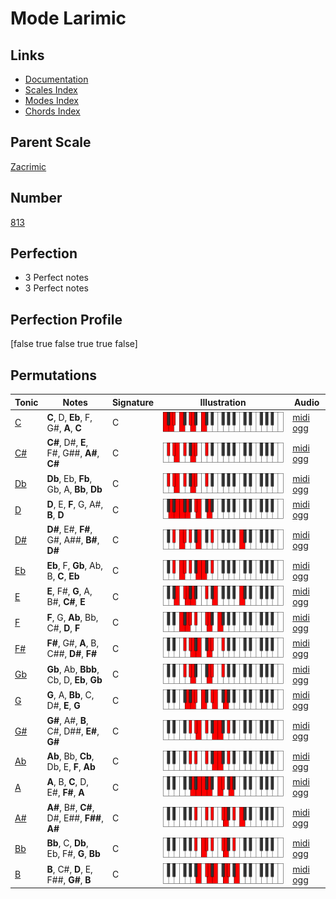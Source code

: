 # Mode Larimic

## Links

- [Documentation](index.md)
- [Scales Index](Scales.md)
- [Modes Index](Modes.md)
- [Chords Index](Chords.md)

## Parent Scale

[Zacrimic](ScaleZacrimic.md)

## Number

[813](https://ianring.com/musictheory/scales/813)

## Perfection

- 3 Perfect notes
- 3 Perfect notes

## Perfection Profile

[false true false true true false]

## Permutations

| Tonic | Notes | Signature | Illustration | Audio |
|-------|-------|-----------|--------------|-------|
| [C](ModeCNaturalLarimic.md) | **C**, D, **Eb**, F, G#, **A**, **C** | C | ![CNaturalLarimic](ModeCNaturalLarimic.png) | [midi](ModeCNaturalLarimic.mid) [ogg](ModeCNaturalLarimic.ogg) |
| [C#](ModeCSharpLarimic.md) | **C#**, D#, **E**, F#, G##, **A#**, **C#** | C | ![CSharpLarimic](ModeCSharpLarimic.png) | [midi](ModeCSharpLarimic.mid) [ogg](ModeCSharpLarimic.ogg) |
| [Db](ModeDFlatLarimic.md) | **Db**, Eb, **Fb**, Gb, A, **Bb**, **Db** | C | ![DFlatLarimic](ModeDFlatLarimic.png) | [midi](ModeDFlatLarimic.mid) [ogg](ModeDFlatLarimic.ogg) |
| [D](ModeDNaturalLarimic.md) | **D**, E, **F**, G, A#, **B**, **D** | C | ![DNaturalLarimic](ModeDNaturalLarimic.png) | [midi](ModeDNaturalLarimic.mid) [ogg](ModeDNaturalLarimic.ogg) |
| [D#](ModeDSharpLarimic.md) | **D#**, E#, **F#**, G#, A##, **B#**, **D#** | C | ![DSharpLarimic](ModeDSharpLarimic.png) | [midi](ModeDSharpLarimic.mid) [ogg](ModeDSharpLarimic.ogg) |
| [Eb](ModeEFlatLarimic.md) | **Eb**, F, **Gb**, Ab, B, **C**, **Eb** | C | ![EFlatLarimic](ModeEFlatLarimic.png) | [midi](ModeEFlatLarimic.mid) [ogg](ModeEFlatLarimic.ogg) |
| [E](ModeENaturalLarimic.md) | **E**, F#, **G**, A, B#, **C#**, **E** | C | ![ENaturalLarimic](ModeENaturalLarimic.png) | [midi](ModeENaturalLarimic.mid) [ogg](ModeENaturalLarimic.ogg) |
| [F](ModeFNaturalLarimic.md) | **F**, G, **Ab**, Bb, C#, **D**, **F** | C | ![FNaturalLarimic](ModeFNaturalLarimic.png) | [midi](ModeFNaturalLarimic.mid) [ogg](ModeFNaturalLarimic.ogg) |
| [F#](ModeFSharpLarimic.md) | **F#**, G#, **A**, B, C##, **D#**, **F#** | C | ![FSharpLarimic](ModeFSharpLarimic.png) | [midi](ModeFSharpLarimic.mid) [ogg](ModeFSharpLarimic.ogg) |
| [Gb](ModeGFlatLarimic.md) | **Gb**, Ab, **Bbb**, Cb, D, **Eb**, **Gb** | C | ![GFlatLarimic](ModeGFlatLarimic.png) | [midi](ModeGFlatLarimic.mid) [ogg](ModeGFlatLarimic.ogg) |
| [G](ModeGNaturalLarimic.md) | **G**, A, **Bb**, C, D#, **E**, **G** | C | ![GNaturalLarimic](ModeGNaturalLarimic.png) | [midi](ModeGNaturalLarimic.mid) [ogg](ModeGNaturalLarimic.ogg) |
| [G#](ModeGSharpLarimic.md) | **G#**, A#, **B**, C#, D##, **E#**, **G#** | C | ![GSharpLarimic](ModeGSharpLarimic.png) | [midi](ModeGSharpLarimic.mid) [ogg](ModeGSharpLarimic.ogg) |
| [Ab](ModeAFlatLarimic.md) | **Ab**, Bb, **Cb**, Db, E, **F**, **Ab** | C | ![AFlatLarimic](ModeAFlatLarimic.png) | [midi](ModeAFlatLarimic.mid) [ogg](ModeAFlatLarimic.ogg) |
| [A](ModeANaturalLarimic.md) | **A**, B, **C**, D, E#, **F#**, **A** | C | ![ANaturalLarimic](ModeANaturalLarimic.png) | [midi](ModeANaturalLarimic.mid) [ogg](ModeANaturalLarimic.ogg) |
| [A#](ModeASharpLarimic.md) | **A#**, B#, **C#**, D#, E##, **F##**, **A#** | C | ![ASharpLarimic](ModeASharpLarimic.png) | [midi](ModeASharpLarimic.mid) [ogg](ModeASharpLarimic.ogg) |
| [Bb](ModeBFlatLarimic.md) | **Bb**, C, **Db**, Eb, F#, **G**, **Bb** | C | ![BFlatLarimic](ModeBFlatLarimic.png) | [midi](ModeBFlatLarimic.mid) [ogg](ModeBFlatLarimic.ogg) |
| [B](ModeBNaturalLarimic.md) | **B**, C#, **D**, E, F##, **G#**, **B** | C | ![BNaturalLarimic](ModeBNaturalLarimic.png) | [midi](ModeBNaturalLarimic.mid) [ogg](ModeBNaturalLarimic.ogg) |
